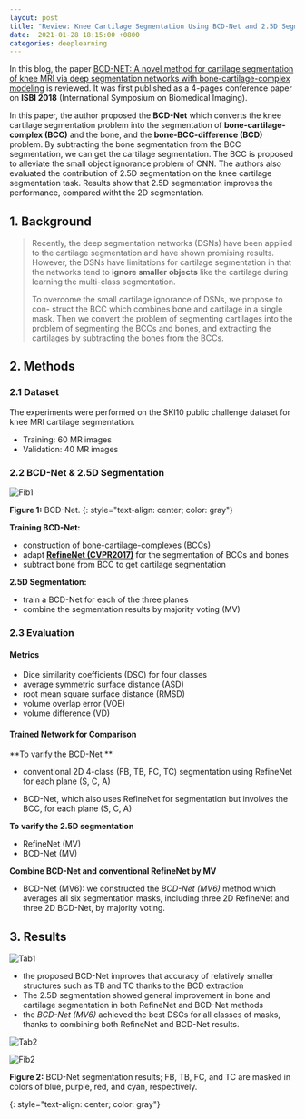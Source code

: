 ```yaml
---
layout: post
title: "Review: Knee Cartilage Segmentation Using BCD-Net and 2.5D Segmentation"
date:  2021-01-28 18:15:00 +0800
categories: deeplearning
---
```


In this blog, the paper [BCD-NET: A novel method for cartilage segmentation of knee MRI via deep segmentation networks with bone-cartilage-complex modeling](https://ieeexplore.ieee.org/abstract/document/8363866) is reviewed. It was first published as a 4-pages conference paper on **ISBI 2018** (International Symposium on Biomedical Imaging).

In this paper, the author proposed the **BCD-Net** which converts the knee cartilage segmentation problem into the segmentation of **bone-cartilage-complex (BCC)** and the bone, and the **bone-BCC-difference (BCD)** problem. By subtracting the bone segmentation from the BCC segmentation, we can get the cartilage segmentation. The BCC is proposed to alleviate the small object ignorance problem of CNN. The authors also evaluated the contribution of 2.5D segmentation on the knee cartilage segmentation task. Results show that 2.5D segmentation improves the performance, compared witht the 2D segmentation.

## 1. Background

> Recently, the deep segmentation networks (DSNs) have been applied to the cartilage segmentation and have shown promising results. However, the DSNs have limitations for cartilage segmentation in that the networks tend to **ignore smaller objects** like the cartilage during learning the multi-class segmentation.
>
> To overcome the small cartilage ignorance of DSNs, we propose to con- struct the BCC which combines bone and cartilage in a single mask. Then we convert the problem of segmenting cartilages into the problem of segmenting the BCCs and bones, and extracting the cartilages by subtracting the bones from the BCCs.

## 2. Methods

### 2.1 Dataset

The experiments were performed on the SKI10 public challenge dataset for knee MRI cartilage segmentation.

* Training: 60 MR images
* Validation: 40 MR images

### 2.2 BCD-Net & 2.5D Segmentation

![Fib1]({{site.baseurl}}/assets/210128_BCDNet/img/fig1.png)

**Figure 1:** BCD-Net.
{: style="text-align: center; color: gray"}

**Training BCD-Net:**

* construction of bone-cartilage-complexes (BCCs)
* adapt [**RefineNet (CVPR2017)**](https://ieeexplore.ieee.org/abstract/document/8100032) for the segmentation of BCCs and bones
* subtract bone from BCC to get cartilage segmentation

**2.5D Segmentation:**
* train a BCD-Net for each of the three planes
* combine the segmentation results by majority voting (MV)

### 2.3 Evaluation

#### Metrics

* Dice similarity coefficients (DSC) for four classes
* average symmetric surface distance (ASD)
* root mean square surface distance (RMSD)
* volume overlap error (VOE)
* volume difference (VD)

#### Trained Network for Comparison

**To varify the BCD-Net **

* conventional 2D 4-class (FB, TB, FC, TC) segmentation using RefineNet for each plane (S, C, A)

* BCD-Net, which also uses RefineNet for segmentation but involves the BCC, for each plane (S, C, A)


**To varify the 2.5D segmentation**

* RefineNet (MV)
* BCD-Net (MV)

**Combine BCD-Net and conventional RefineNet by MV**

* BCD-Net (MV6): we constructed the *BCD-Net (MV6)* method which averages all six segmentation masks, including three 2D RefineNet and three 2D BCD-Net, by majority voting.

## 3. Results

![Tab1]({{site.baseurl}}/assets/210128_BCDNet/img/fig2.png)

* the proposed BCD-Net improves that accuracy of relatively smaller structures such as TB and TC thanks to the BCD extraction
* The 2.5D segmentation showed general improvement in bone and cartilage segmentation in both RefineNet and BCD-Net methods
* the *BCD-Net (MV6)* achieved the best DSCs for all classes of masks, thanks to combining both RefineNet and BCD-Net results.

![Tab2]({{site.baseurl}}/assets/210128_BCDNet/img/fig3.png)

![Fib2]({{site.baseurl}}/assets/210128_BCDNet/img/fig4.png)

**Figure 2:** BCD-Net segmentation results; FB, TB, FC, and TC are masked in colors of blue, purple, red, and cyan, respectively.

{: style="text-align: center; color: gray"}
